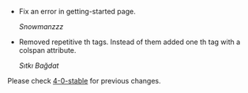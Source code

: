 *   Fix an error in getting-started page.

    *Snowmanzzz*

*   Removed repetitive th tags. Instead of them added one th tag with a colspan attribute.

    *Sıtkı Bağdat*

Please check [4-0-stable](https://github.com/rails/rails/blob/4-0-stable/guides/CHANGELOG.md) for previous changes.

